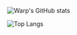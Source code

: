 ![Warp's GitHub stats](https://github-readme-stats.vercel.app/api?username=WarpABoi&show_icons=true&theme=transparent&count_private=true)

![Top Langs](https://github-readme-stats.vercel.app/api/top-langs/?username=WarpABoi&layout=compact&theme=transparent&exclude_repo=RoPro-src)
